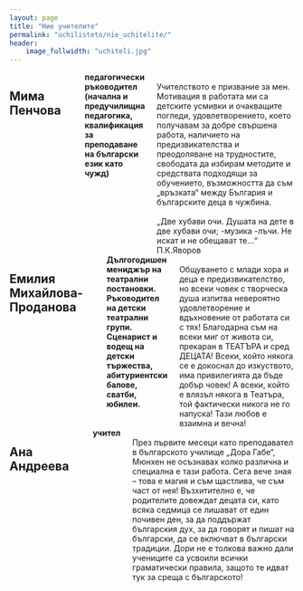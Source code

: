 ```yaml
---
layout: page
title: "Ние учителите"
permalink: "uchilisteto/nie_uchitelite/"
header:
    image_fullwidth: "uchiteli.jpg"
---
```



<div class="row">
	<div class="medium-4 columns t30">
		  <img class="b30" src="{{ site.urlimg }}MimaP.jpg" alt="">
	</div><!-- /.medium-5.columns -->
	<div class="medium-8 columns t30">
		<h2> Мима Пенчова</h2> <br/>
        <strong>педагогически ръководител <br/>
        (начална и предучилищна педагогика, квалификация за преподаване на български език като чужд) </strong> <br/>
        Учителството е призвание за мен. Мотивация в работата ми са детските усмивки и очакващите погледи, удовлетворението, което получавам за добре свършена работа, наличието на предизвикателства и преодоляване на трудностите, свободата да избирам методите и средствата подходящи за обучението, възможността да съм „връзката“ между България и българските деца в чужбина.  <br/><br/>
        „Две хубави очи. Душата на дете в две хубави очи; -музика -лъчи. Не искат и не обещават те…“ П.К.Яворов
	</div>
</div><!-- /.row -->

<div class="row">
	<div class="medium-4 columns t30">
		  <img class="b30" src="{{ site.urlimg }}Emilia_Mihailova.jpg" alt="">
	</div><!-- /.medium-5.columns -->
	<div class="medium-8 columns t30">
		<h2>Емилия Михайлова-Проданова</h2> <br/>
        <strong>Дългогодишен мениджър на театрални постановки. Ръководител на детски театрални групи. Сценарист и водещ на детски тържества, абитуриентски балове, сватби, юбилеи.</strong> <br/>
        Общуването с млади хора и деца е предизвикателство, но всеки човек с творческа душа изпитва невероятно удовлетворение и вдъхновение от работата си с тях! Благодарна съм на всеки миг от живота си, прекаран в ТЕАТЪРА и сред ДЕЦАТА! Всеки, който някога се е докоснал до изкуството, има привилегията да бъде добър човек! А всеки, който е влязъл някога в Театъра, той фактически никога не го напуска! Тази любов е взаимна и вечна!
    </div>
</div><!-- /.row -->

<div class="row">
	<div class="medium-4 columns t30">
		  <img class="b30" src="{{ site.urlimg }}Ana_Andreeva.jpg" alt="">
	</div><!-- /.medium-5.columns -->
	<div class="medium-8 columns t30">
		<h2>Ана Андреева</h2> <br/>
        <strong>учител</strong> <br/>
        През първите месеци като преподавател в българското училище „Дора Габе“, Мюнхен не осъзнавах колко различна и специална е тази работа. Сега вече зная – това е магия и съм щастлива, че съм част от нея! Възхитително е, че родителите довеждат децата си, като всяка седмица се лишават от един почивен ден, за да поддържат българския дух, за да говорят и пишат на български, да се включват в български традиции. Дори не е толкова важно дали учениците са усвоили всички граматически правила, защото те идват тук за среща с българското!
    </div>
</div><!-- /.row -->

